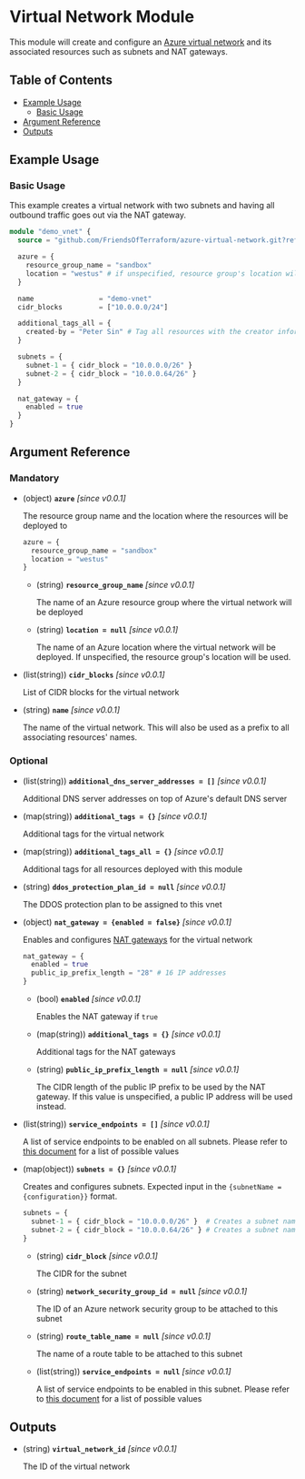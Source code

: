 # Virtual Network Module

This module will create and configure an [Azure virtual network][azure-virtual-network] and its associated resources such as subnets and NAT gateways.

## Table of Contents

- [Example Usage](#example-usage)
    - [Basic Usage](#basic-usage)
- [Argument Reference](#argument-reference)
- [Outputs](#outputs)

## Example Usage

### Basic Usage

This example creates a virtual network with two subnets and having all outbound traffic goes out via the NAT gateway.

```terraform
module "demo_vnet" {
  source = "github.com/FriendsOfTerraform/azure-virtual-network.git?ref=v0.0.2"

  azure = {
    resource_group_name = "sandbox"
    location = "westus" # if unspecified, resource group's location will be used
  }

  name                = "demo-vnet"
  cidr_blocks         = ["10.0.0.0/24"]

  additional_tags_all = {
    created-by = "Peter Sin" # Tag all resources with the creator information
  }

  subnets = {
    subnet-1 = { cidr_block = "10.0.0.0/26" }
    subnet-2 = { cidr_block = "10.0.0.64/26" }
  }

  nat_gateway = {
    enabled = true
  }
}
```

## Argument Reference

### Mandatory

- (object) **`azure`** _[since v0.0.1]_

    The resource group name and the location where the resources will be deployed to

    ```terraform
    azure = {
      resource_group_name = "sandbox"
      location = "westus"
    }
    ```

    - (string) **`resource_group_name`** _[since v0.0.1]_

        The name of an Azure resource group where the virtual network will be deployed

    - (string) **`location = null`** _[since v0.0.1]_

        The name of an Azure location where the virtual network will be deployed. If unspecified, the resource group's location will be used.

- (list(string)) **`cidr_blocks`** _[since v0.0.1]_

    List of CIDR blocks for the virtual network

- (string) **`name`** _[since v0.0.1]_

    The name of the virtual network. This will also be used as a prefix to all associating resources' names.

### Optional

- (list(string)) **`additional_dns_server_addresses = []`** _[since v0.0.1]_

    Additional DNS server addresses on top of Azure's default DNS server

- (map(string)) **`additional_tags = {}`** _[since v0.0.1]_

    Additional tags for the virtual network

- (map(string)) **`additional_tags_all = {}`** _[since v0.0.1]_

    Additional tags for all resources deployed with this module

- (string) **`ddos_protection_plan_id = null`** _[since v0.0.1]_

    The DDOS protection plan to be assigned to this vnet

- (object) **`nat_gateway = {enabled = false}`** _[since v0.0.1]_

    Enables and configures [NAT gateways][azure-nat-gateway] for the virtual network

    ```terraform
    nat_gateway = {
      enabled = true
      public_ip_prefix_length = "28" # 16 IP addresses
    }
    ```

    - (bool) **`enabled`** _[since v0.0.1]_

        Enables the NAT gateway if `true`

    - (map(string)) **`additional_tags = {}`** _[since v0.0.1]_

        Additional tags for the NAT gateways

    - (string) **`public_ip_prefix_length = null`** _[since v0.0.1]_

        The CIDR length of the public IP prefix to be used by the NAT gateway. If this value is unspecified, a public IP address will be used instead.

- (list(string)) **`service_endpoints = []`** _[since v0.0.1]_

    A list of service endpoints to be enabled on all subnets. Please refer to [this document][service-endpoints] for a list of possible values

- (map(object)) **`subnets = {}`** _[since v0.0.1]_

    Creates and configures subnets. Expected input in the `{subnetName = {configuration}}` format.

    ```terraform
    subnets = {
      subnet-1 = { cidr_block = "10.0.0.0/26" }  # Creates a subnet named subnet-1 with the cidr 10.0.0.0/26
      subnet-2 = { cidr_block = "10.0.0.64/26" } # Creates a subnet named subnet-2 with the cidr 10.0.0.64/26
    }
    ```

    - (string) **`cidr_block`** _[since v0.0.1]_

        The CIDR for the subnet

    - (string) **`network_security_group_id = null`** _[since v0.0.1]_

        The ID of an Azure network security group to be attached to this subnet

    - (string) **`route_table_name = null`** _[since v0.0.1]_

        The name of a route table to be attached to this subnet

    - (list(string)) **`service_endpoints = null`** _[since v0.0.1]_

        A list of service endpoints to be enabled in this subnet. Please refer to [this document][service-endpoints] for a list of possible values

## Outputs

- (string) **`virtual_network_id`** _[since v0.0.1]_

    The ID of the virtual network

[azure-virtual-network]:https://docs.microsoft.com/en-us/azure/virtual-network/virtual-networks-overview
[azure-nat-gateway]:https://docs.microsoft.com/en-us/azure/virtual-network/nat-gateway/nat-overview
[service-endpoints]:https://docs.microsoft.com/en-us/azure/virtual-network/virtual-network-service-endpoints-overview
